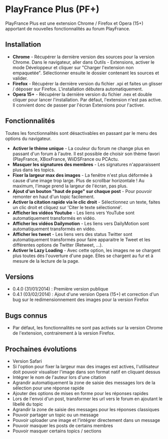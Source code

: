 PlayFrance Plus (PF+)
=======

PlayFrance Plus est une extension Chrome / Firefox et Opera (15+) apportant de nouvelles fonctionnalités au forum PlayFrance.

## Installation
* **Chrome** - Récupérer la dernière version des sources pour la version Chrome. Dans le navigateur, aller dans Outils - Extensions, activer le mode Développeur et cliquer sur "Charger l'extension non empaquetée". Sélectionner ensuite le dossier contenant les sources et valider.
* **Firefox** - Récupérer la dernière version du fichier .xpi et faites un glisser / déposer sur Firefox. L'installation débutera automatiquement.
* **Opera 15+** - Récupérer la dernière version du fichier .nex et double cliquer pour lancer l'installation. Par défaut, l'extension n'est pas active. Il convient donc de passer par l'écran Extensions pour l'activer.

## Fonctionnalités
Toutes les fonctionnalités sont désactivables en passant par le menu des options du navigateur.
* **Activer le thème unique** - La couleur du forum ne change plus en passant d'un forum à l'autre. Il est possible de choisir son thème favori (PlayFrance, XBoxFrance, WiiDSFrance ou PCActu.
* **Masquer les signatures des membres** - Les signatures n'apparaissent plus dans les topics.
* **Fixer la largeur max des images** -  La fenêtre n'est plus déformée à cause d'une image trop large. Plus de scrollbar horizontale ! Au maximum, l'image prend la largeur de l'écran, pas plus.
* **Ajout d'un bouton "haut de page" sur chaque post** - Pour pouvoir remonter en haut d'un topic facilement.
* **Activer la citation rapide via le clic droit** - Sélectionnez un texte, faites un clic droit et cliquez sur 'Citer le texte sélectionné'.
* **Afficher les vidéos Youtube** - Les liens vers YouTube sont automatiquement transformés en vidéo.
* **Afficher les vidéos Dailymotion** - Les liens vers DailyMotion sont automatiquement transformés en vidéo.
* **Afficher les tweet** - Les liens vers des status Twitter sont automatiquement transformés pour faire apparaitre le Tweet et les différentes options de Twitter (Retweet, ...).
* **Activer le Lazy Loading** - Avec cette option, les images ne se chargent plus toutes dés l'ouverture d'une page. Elles se chargent au fur et à mesure de la lecture de la page.

## Versions
* 0.4.0 (31/01/2014) : Première version publique
* 0.4.1 (03/02/2014) : Ajout d'une version Opera (15+) et correction d'un bug sur le redimensionnement des images pour la version Firefox

## Bugs connus
* Par défaut, les fonctionnalités ne sont pas activés sur la version Chrome de l'extension, contrairement à la version Firefox.

## Prochaines évolutions
* Version Safari
* Si l'option pour fixer la largeur max des images est actives, l'utilisateur doit pouvoir visualiser l'image dans son format natif en cliquant dessus
* Intégrer le nom de l'auteur lors d'une citation
* Agrandir automatiquement la zone de saisie des messages lors de la sélection pour une réponse rapide
* Ajouter des options de mises en forme pour les réponses rapides
* Lors de l'envoi d'un post, transformer les url vers le forum en ajoutant le libellé du topic
* Agrandir la zone de saisie des messages pour les réponses classiques
* Pouvoir partager un topic ou un message
* Pouvoir uploader une image et l'intégrer directement dans un message
* Pouvoir masquer les posts de certains membres
* Pouvoir masquer certains topics / sections
